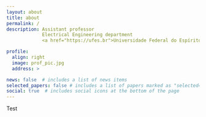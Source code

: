 ```yaml
---
layout: about
title: about
permalink: /
description: Assistant professor 
             Electrical Engineering department
             <a href="https://ufes.br">Universidade Federal do Espírito Santo</a>

profile:
  align: right
  image: prof_pic.jpg
  address: >

news: false  # includes a list of news items
selected_papers: false # includes a list of papers marked as "selected={true}"
social: true  # includes social icons at the bottom of the page
---
```


Test

